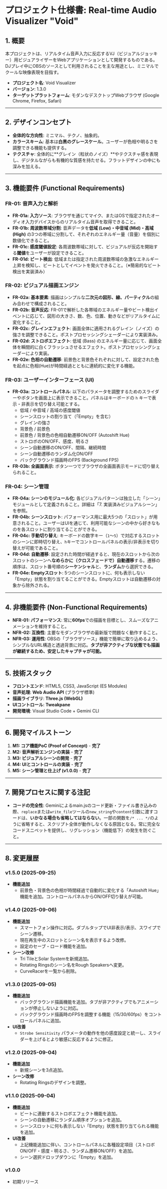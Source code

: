 # プロジェクト仕様書: Real-time Audio Visualizer "Void"

## 1. 概要

本プロジェクトは、リアルタイム音声入力に反応するVJ（ビジュアルジョッキー）用ビジュアライザーをWebアプリケーションとして開発するものである。DJプレイ中にOBSのソースとして利用されることを主な用途とし、ミニマルでクールな映像表現を目指す。

- **プロジェクト名**: Void Visualizer
- **バージョン**: 1.3.0
- **ターゲットプラットフォーム**: モダンなデスクトップWebブラウザ (Google Chrome, Firefox, Safari)

---

## 2. デザインコンセプト

- **全体的な方向性**: ミニマル、テクノ、抽象的。
- **カラースキーム**: 基本は**白黒のグレースケール**。ユーザーが色相や明るさを調整できる機能も提供する。
- **テクスチャ**: 全体的に**グレイン（粒状のノイズ）**やテクスチャ感を表現し、デジタルながらも有機的な質感を持たせる。フラットデザインの中にも深みを加える。

---

## 3. 機能要件 (Functional Requirements)

### FR-01: 音声入力と解析

- **FR-01a: 入力ソース**: ブラウザを通じてマイク、またはOSで指定されたオーディオ入力デバイスからのリアルタイム音声を取得できること。
- **FR-01b: 周波数帯域分割**: 音声データを**低域 (Low)・中音域 (Mid)・高域 (High)** の3つの帯域に分割して、それぞれのエネルギー量（音量）を個別に数値化できること。
- **FR-01c: 感度閾値設定**: 各周波数帯域に対して、ビジュアルが反応を開始する**閾値**をユーザーが設定できること。
- **FR-01d: ビート検出**: 低域または指定された周波数帯域の急激なエネルギー上昇を検知し、ビートとしてイベントを発火できること。（※簡易的なビート検出を実装済み）

### FR-02: ビジュアル描画エンジン

- **FR-02a: 基本要素**: 描画はシンプルな**二次元の図形、線、パーティクル**の組み合わせで構成されること。
- **FR-02b: 音声反応**: FR-01で解析した各帯域のエネルギー量やビート検出イベントに応じて、図形の大きさ、数、色、位置、動きなどがリアルタイムに変化すること。
- **FR-02c: グレインエフェクト**: 画面全体に適用されるグレイン（ノイズ）の強さを調整できること。ポストプロセッシングシェーダーにより実装済み。
- **FR-02d: ストロボエフェクト**: 低域 (Bass) のエネルギー量に応じて、画面全体を瞬間的に白くフラッシュさせるエフェクト。ポストプロセッシングシェーダーにより実装。
- **FR-02e: 色相の自動遷移**: 前景色と背景色それぞれに対して、設定された色を起点に色相(Hue)が時間経過とともに連続的に変化する機能。

### FR-03: ユーザーインターフェース (UI)

- **FR-03a: コントロールパネル**: 以下のパラメータを調整するためのスライダーやボタンを画面上に表示できること。パネルはキーボードの `h` キーで表示・非表示を切り替え可能とする。
  - 低域 / 中音域 / 高域の感度閾値
  - シーンスロットの割り当て（「Empty」を含む）
  - グレインの強さ
  - 背景色 / 前景色
  - 前景色 / 背景色の色相自動遷移ON/OFF (Autoshift Hue)
  - ストロボのON/OFF、感度、明るさ
  - シーン自動遷移のON/OFF、間隔、継続時間
  - シーン自動遷移のランダム化ON/OFF
  - バックグラウンド描画時のFPS (Background FPS)
- **FR-03b: 全画面表示**: ボタン一つでブラウザの全画面表示モードに切り替えられること。

### FR-04: シーン管理

- **FR-04a: シーンのモジュール化**: 各ビジュアルパターンは独立した「シーン」モジュールとして定義されること。詳細は「7. 実装済みビジュアルシーン」を参照。
- **FR-04b: シーンスロット**: パフォーマンス用に最大5つの「スロット」が用意されること。ユーザーはUIを通じて、利用可能なシーンの中から好きなものを各スロットに割り当てることができる。
- **FR-04c: 手動切り替え**: キーボードの数字キー（`1`～`5`）で対応するスロットのシーンに即時切り替え、`h`キーでコントロールパネルの表示/非表示を切り替えが可能であること。
- **FR-04d: 自動遷移**: 設定された時間が経過すると、現在のスロットから次のスロットのシーンへ**なめらかに（クロスフェードで）自動遷移**する。遷移の順序は、スロット番号順の**シーケンシャル**と、**ランダム**から選択できる。
- **FR-04e: Emptyスロット**: 5つのシーンスロットに、何も表示しない「Empty」状態を割り当てることができる。Emptyスロットは自動遷移の対象から除外される。

---

## 4. 非機能要件 (Non-Functional Requirements)

- **NFR-01: パフォーマンス**: 常に**60fps**での描画を目標とし、スムーズなアニメーションを維持すること。
- **NFR-02: 互換性**: 主要なモダンブラウザの最新版で問題なく動作すること。
- **NFR-03: 運用性**: OBSの「ブラウザソース」機能で簡単に取り込めるよう、シンプルなURL構造と透過背景に対応。**タブが非アクティブな状態でも描画が継続するため、安定したキャプチャが可能。**

---

## 5. 技術スタック

- **フロントエンド**: HTML5, CSS3, JavaScript (ES Modules)
- **音声処理**: **Web Audio API** (ブラウザ標準)
- **描画ライブラリ**: **Three.js (WebGL)**
- **UIコントロール**: **Tweakpane**
- **開発環境**: Visual Studio Code + Gemini CLI

---

## 6. 開発マイルストーン

1.  **M1: コア機能PoC (Proof of Concept)** - **完了**
2.  **M2: 音声解析エンジンの実装** - **完了**
3.  **M3: ビジュアルシーンの開発** - **完了**
4.  **M4: UIとコントロールの実装** - **完了**
5.  **M5: シーン管理と仕上げ (v1.0.0)** - **完了**

---

## 7. 開発プロセスに関する注記

- **コードの完全性**: Geminiによるmain.jsのコード更新・ファイル書き込みの際、`replace`または`write_file`ツールの`new_string`や`content`引数に渡すコードは、**いかなる場合も省略してはならない**。一部の関数を`/* ... */`のように省略すると、スクリプト全体が動作しなくなる原因となる。常に完全なコードスニペットを提供し、リグレッション（機能低下）の発生を防ぐこと。

---

## 8. 変更履歴

### v1.5.0 (2025-09-25)
- **機能追加**
  - 前景色・背景色の色相が時間経過で自動的に変化する「Autoshift Hue」機能を追加。コントロールパネルからON/OFF切り替えが可能。

### v1.4.0 (2025-09-06)
- **機能追加**
  - スマートフォン操作に対応。ダブルタップでUI非表示/表示、スワイプでシーン遷移。
  - 現在再生中のスロットとシーン名を表示するよう改修。
  - 設定のセーブ・ロード機能を追加。
- **シーン改修**
  - Tri TileとSolar Systemを新規追加。
  - Rotating Ringsのシーン名をRough Speakersへ変更。
  - CurveRacerを一覧から削除。

### v1.3.0 (2025-09-05)
- **機能追加**
  - バックグラウンド描画機能を追加。タブが非アクティブでもアニメーションが停止しないように対応。
  - バックグラウンド描画時のFPSを調整する機能（15/30/60fps）をコントロールパネルに追加。
- **UI改善**
  - `Strobe Sensitivity` パラメータの動作を他の感度設定と統一し、スライダーを上げるとより敏感に反応するように修正。

### v1.2.0 (2025-09-04)
- **機能追加**
  - 新規シーンを3点追加。
- **シーン改修**
  - Rotating Ringsのデザインを調整。

### v1.1.0 (2025-09-04)
- **機能追加**
  - ビートに連動するストロボエフェクト機能を追加。
  - シーンの自動遷移にランダム順序オプションを追加。
  - シーンスロットに何も表示しない「Empty」状態を割り当てられる機能を追加。
- **UI改善**
  - 上記機能追加に伴い、コントロールパネルに各種設定項目（ストロボON/OFF・感度・明るさ、ランダム遷移ON/OFF）を追加。
  - シーン選択ドロップダウンに「Empty」を追加。

### v1.0.0
- 初期リリース
